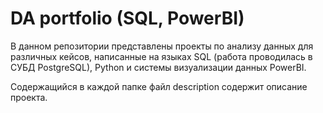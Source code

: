# DA portfolio (SQL, PowerBI)
В данном репозитории представлены проекты по анализу данных для различных кейсов, написанные на языках SQL (работа проводилась в СУБД PostgreSQL), Python и системы визуализации данных PowerBI.

Содержащийся в каждой папке файл description содержит описание проекта. 
